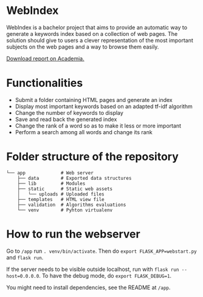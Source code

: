 # WebIndex
WebIndex is a bachelor project that aims to provide an automatic way to generate
a keywords index based on a collection of web pages. The solution should give to
users a clever representation of the most important subjects on the web pages
and a way to browse them easily.

[Download report on Academia.](https://www.academia.edu/28577673/WebIndex_Keywords_based_index_for_HTML)

# Functionalities

* Submit a folder containing HTML pages and generate an index
* Display most important keywords based on an adapted tf-idf algorithm
* Change the number of keywords to display
* Save and read back the generated index
* Change the rank of a word so as to make it less or more important
* Perform a search among all words and change its rank

# Folder structure of the repository

```
└── app             # Web server
    ├── data        # Exported data structures
    ├── lib         # Modules
    ├── static      # Static web assets
    │   └── uploads # Uploaded files
    ├── templates   # HTML view file
    ├── validation  # Algorithms evaluations
    └── venv        # Pyhton virtualenv
```

# How to run the webserver

Go to `/app` run `. venv/bin/activate`. Then do `export FLASK_APP=webstart.py` and `flask run`.

If the server needs to be visible outside localhost, run with `flask run --host=0.0.0.0`. To have the debug mode, do `export FLASK_DEBUG=1`.

You might need to install dependencies, see the README at `/app`.
